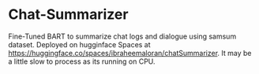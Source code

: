 # Chat-Summarizer

Fine-Tuned BART to summarize chat logs and dialogue using samsum dataset. Deployed on hugginface Spaces at https://huggingface.co/spaces/ibraheemaloran/chatSummarizer. It may be a little slow to process as its running on CPU.
